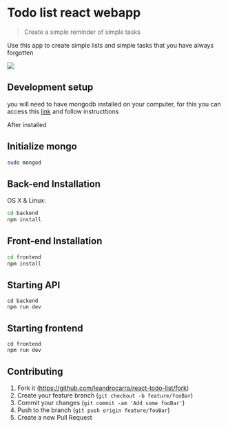 # Todo list react webapp 
> Create a simple reminder of simple tasks

Use this app to create simple lists and simple tasks that you have always forgotten

![](example.gif)

## Development setup
you will need to have mongodb installed on your computer, for this you can access this [link](https://docs.mongodb.com/manual/tutorial/install-mongodb-on-os-x/]) and follow instructtions

After installed
## Initialize mongo
```sh
sudo mongod
```

## Back-end Installation 

OS X & Linux:

```sh
cd backend
npm install
```
## Front-end Installation
```sh
cd frontend
npm install
```

## Starting API
```node
cd backend
npm run dev
```
## Starting frontend
```node
cd frontend
npm run dev
```



## Contributing

1. Fork it (<https://github.com/leandrocarra/react-todo-list/fork>)
2. Create your feature branch (`git checkout -b feature/fooBar`)
3. Commit your changes (`git commit -am 'Add some fooBar'`)
4. Push to the branch (`git push origin feature/fooBar`)
5. Create a new Pull Request

<!-- Markdown link & img dfn's -->
[npm-image]: https://img.shields.io/npm/v/datadog-metrics.svg?style=flat-square
[npm-url]: https://npmjs.org/package/datadog-metrics
[npm-downloads]: https://img.shields.io/npm/dm/datadog-metrics.svg?style=flat-square
[travis-image]: https://img.shields.io/travis/dbader/node-datadog-metrics/master.svg?style=flat-square
[travis-url]: https://travis-ci.org/dbader/node-datadog-metrics
[wiki]: https://github.com/yourname/yourproject/wiki
